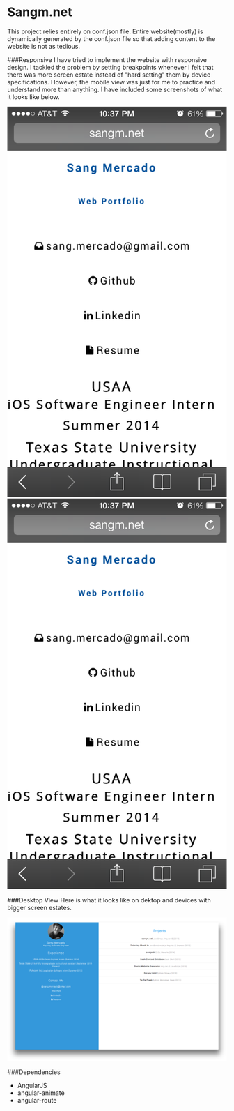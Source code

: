 # Sangm.net
This project relies entirely on conf.json file.
Entire website(mostly) is dynamically generated by the conf.json
file so that adding content to the website is not as tedious.

###Responsive
I have tried to implement the website with responsive design. I tackled
the problem by setting breakpoints whenever I felt that there was 
more screen estate instead of "hard setting" them by device specifications.
However, the mobile view was just for me to practice and understand more 
than anything. I have included some screenshots of what it looks like below.

![Mobile View](/img/mobile_view1.png?raw=true)
![Mobile View](/img/mobile_view1.png?raw=true)

###Desktop View
Here is what it looks like on dektop and devices with bigger
screen estates. 

![Desktop View](/img/desktop_view.png?raw=true)



###Dependencies
* AngularJS
* angular-animate
* angular-route
